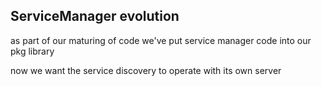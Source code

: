 ## ServiceManager evolution

as part of our maturing of code we've put service manager code
into our pkg library

now we want the service discovery to operate with its own server